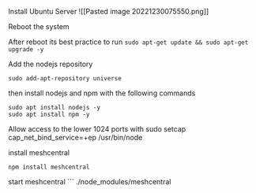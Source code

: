 Install Ubuntu Server
![[Pasted image 20221230075550.png]]

Reboot the system

After reboot its best practice to run ``` sudo apt-get update && sudo apt-get upgrade -y ```

Add the nodejs repository
```
sudo add-apt-repository universe
```

then install nodejs and npm with the following commands
```
sudo apt install nodejs -y
sudo apt install npm -y
```

Allow access to the lower 1024 ports with
sudo setcap cap_net_bind_service=+ep /usr/bin/node

install meshcentral
```
npm install meshcentral
```
start meshcentral ``` ./node_modules/meshcentral
```
